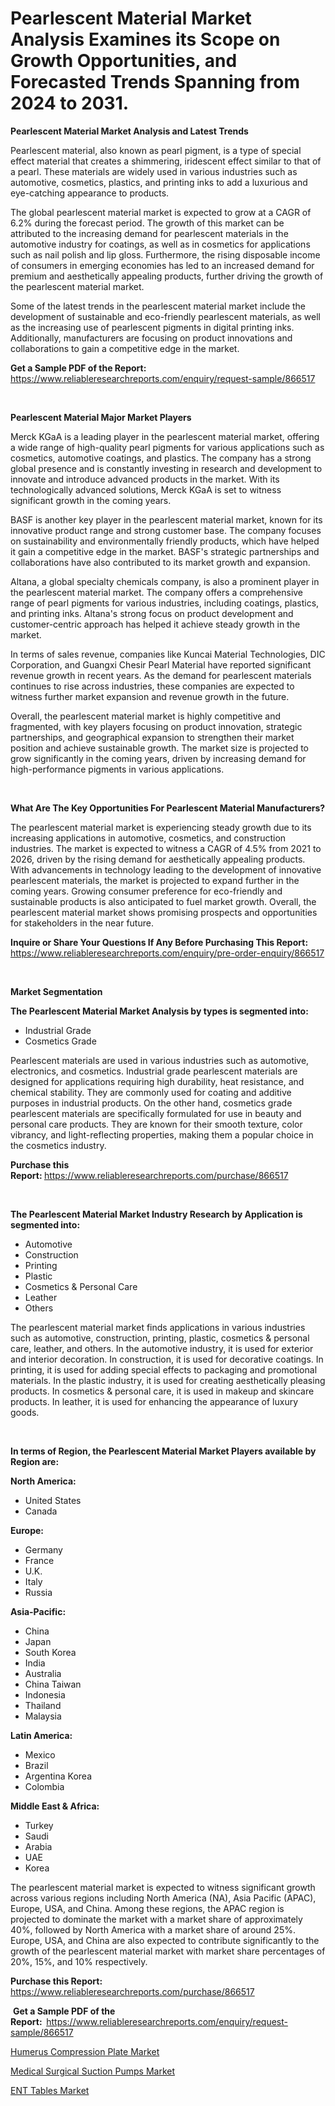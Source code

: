 <p><h1>Pearlescent Material Market Analysis Examines its Scope on Growth Opportunities, and Forecasted Trends Spanning from 2024 to 2031.</h1></p><p><strong>Pearlescent Material Market Analysis and Latest Trends</strong></p>
<p><p>Pearlescent material, also known as pearl pigment, is a type of special effect material that creates a shimmering, iridescent effect similar to that of a pearl. These materials are widely used in various industries such as automotive, cosmetics, plastics, and printing inks to add a luxurious and eye-catching appearance to products.</p><p>The global pearlescent material market is expected to grow at a CAGR of 6.2% during the forecast period. The growth of this market can be attributed to the increasing demand for pearlescent materials in the automotive industry for coatings, as well as in cosmetics for applications such as nail polish and lip gloss. Furthermore, the rising disposable income of consumers in emerging economies has led to an increased demand for premium and aesthetically appealing products, further driving the growth of the pearlescent material market.</p><p>Some of the latest trends in the pearlescent material market include the development of sustainable and eco-friendly pearlescent materials, as well as the increasing use of pearlescent pigments in digital printing inks. Additionally, manufacturers are focusing on product innovations and collaborations to gain a competitive edge in the market.</p></p>
<p><strong>Get a Sample PDF of the Report:&nbsp;</strong> <a href="https://www.reliableresearchreports.com/enquiry/request-sample/866517">https://www.reliableresearchreports.com/enquiry/request-sample/866517</a></p>
<p>&nbsp;</p>
<p><strong>Pearlescent Material Major Market Players</strong></p>
<p><p>Merck KGaA is a leading player in the pearlescent material market, offering a wide range of high-quality pearl pigments for various applications such as cosmetics, automotive coatings, and plastics. The company has a strong global presence and is constantly investing in research and development to innovate and introduce advanced products in the market. With its technologically advanced solutions, Merck KGaA is set to witness significant growth in the coming years.</p><p>BASF is another key player in the pearlescent material market, known for its innovative product range and strong customer base. The company focuses on sustainability and environmentally friendly products, which have helped it gain a competitive edge in the market. BASF's strategic partnerships and collaborations have also contributed to its market growth and expansion.</p><p>Altana, a global specialty chemicals company, is also a prominent player in the pearlescent material market. The company offers a comprehensive range of pearl pigments for various industries, including coatings, plastics, and printing inks. Altana's strong focus on product development and customer-centric approach has helped it achieve steady growth in the market.</p><p>In terms of sales revenue, companies like Kuncai Material Technologies, DIC Corporation, and Guangxi Chesir Pearl Material have reported significant revenue growth in recent years. As the demand for pearlescent materials continues to rise across industries, these companies are expected to witness further market expansion and revenue growth in the future.</p><p>Overall, the pearlescent material market is highly competitive and fragmented, with key players focusing on product innovation, strategic partnerships, and geographical expansion to strengthen their market position and achieve sustainable growth. The market size is projected to grow significantly in the coming years, driven by increasing demand for high-performance pigments in various applications.</p></p>
<p>&nbsp;</p>
<p><strong>What Are The Key Opportunities For Pearlescent Material Manufacturers?</strong></p>
<p><p>The pearlescent material market is experiencing steady growth due to its increasing applications in automotive, cosmetics, and construction industries. The market is expected to witness a CAGR of 4.5% from 2021 to 2026, driven by the rising demand for aesthetically appealing products. With advancements in technology leading to the development of innovative pearlescent materials, the market is projected to expand further in the coming years. Growing consumer preference for eco-friendly and sustainable products is also anticipated to fuel market growth. Overall, the pearlescent material market shows promising prospects and opportunities for stakeholders in the near future.</p></p>
<p><strong>Inquire or Share Your Questions If Any Before Purchasing This Report:</strong> <a href="https://www.reliableresearchreports.com/enquiry/pre-order-enquiry/866517">https://www.reliableresearchreports.com/enquiry/pre-order-enquiry/866517</a></p>
<p>&nbsp;</p>
<p><strong>Market Segmentation</strong></p>
<p><strong>The Pearlescent Material Market Analysis by types is segmented into:</strong></p>
<p><ul><li>Industrial Grade</li><li>Cosmetics Grade</li></ul></p>
<p><p>Pearlescent materials are used in various industries such as automotive, electronics, and cosmetics. Industrial grade pearlescent materials are designed for applications requiring high durability, heat resistance, and chemical stability. They are commonly used for coating and additive purposes in industrial products. On the other hand, cosmetics grade pearlescent materials are specifically formulated for use in beauty and personal care products. They are known for their smooth texture, color vibrancy, and light-reflecting properties, making them a popular choice in the cosmetics industry.</p></p>
<p><strong>Purchase this Report:&nbsp;</strong><a href="https://www.reliableresearchreports.com/purchase/866517">https://www.reliableresearchreports.com/purchase/866517</a></p>
<p>&nbsp;</p>
<p><strong>The Pearlescent Material Market Industry Research by Application is segmented into:</strong></p>
<p><ul><li>Automotive</li><li>Construction</li><li>Printing</li><li>Plastic</li><li>Cosmetics & Personal Care</li><li>Leather</li><li>Others</li></ul></p>
<p><p>The pearlescent material market finds applications in various industries such as automotive, construction, printing, plastic, cosmetics & personal care, leather, and others. In the automotive industry, it is used for exterior and interior decoration. In construction, it is used for decorative coatings. In printing, it is used for adding special effects to packaging and promotional materials. In the plastic industry, it is used for creating aesthetically pleasing products. In cosmetics & personal care, it is used in makeup and skincare products. In leather, it is used for enhancing the appearance of luxury goods.</p></p>
<p>&nbsp;</p>
<p><strong>In terms of Region, the Pearlescent Material Market Players available by Region are:</strong></p>
<p>
    <p> <strong> North America: </strong>
        <ul>
            <li>United States</li>
            <li>Canada</li>
        </ul>
        </p> 
    <p> <strong> Europe: </strong>
        <ul>
            <li>Germany</li>
            <li>France</li>
            <li>U.K.</li>
            <li>Italy</li>
            <li>Russia</li>
        </ul>
        </p> 
    <p> <strong> Asia-Pacific: </strong>
        <ul>
            <li>China</li>
            <li>Japan</li>
            <li>South Korea</li>
            <li>India</li>
            <li>Australia</li>
            <li>China Taiwan</li>
            <li>Indonesia</li>
            <li>Thailand</li>
            <li>Malaysia</li>
        </ul>
        </p> 
    <p> <strong> Latin America: </strong>
        <ul>
            <li>Mexico</li>
            <li>Brazil</li>
            <li>Argentina Korea</li>
            <li>Colombia</li>
        </ul>
        </p> 
    <p> <strong> Middle East & Africa: </strong>
        <ul>
            <li>Turkey</li>
            <li>Saudi</li>
            <li>Arabia</li>
            <li>UAE</li>
            <li>Korea</li>
        </ul>
    </p>
    </p>
<p><p>The pearlescent material market is expected to witness significant growth across various regions including North America (NA), Asia Pacific (APAC), Europe, USA, and China. Among these regions, the APAC region is projected to dominate the market with a market share of approximately 40%, followed by North America with a market share of around 25%. Europe, USA, and China are also expected to contribute significantly to the growth of the pearlescent material market with market share percentages of 20%, 15%, and 10% respectively.</p></p>
<p><strong>Purchase this Report: </strong><a href="https://www.reliableresearchreports.com/purchase/866517">https://www.reliableresearchreports.com/purchase/866517</a></p>
<p>&nbsp;<strong>Get a Sample PDF of the Report:&nbsp;&nbsp;</strong><a href="https://www.reliableresearchreports.com/enquiry/request-sample/866517">https://www.reliableresearchreports.com/enquiry/request-sample/866517</a></p>
<p><strong></strong></p>
<p><p><a href="https://view.publitas.com/reportprime-1/humerus-compression-plate-market-size-market-trends-and-growth-outlook-forecasted-for-period-from-2023-to-2030/">Humerus Compression Plate Market</a></p><p><a href="https://view.publitas.com/reportprime-1/medical-surgical-suction-pumps-market-insights-market-players-and-forecast-till-2030/">Medical Surgical Suction Pumps Market</a></p><p><a href="https://view.publitas.com/reportprime-1/ent-tables-market-size-global-industry-overview-market-segmentation-and-forecast-2023-to-2030/">ENT Tables Market</a></p></p>